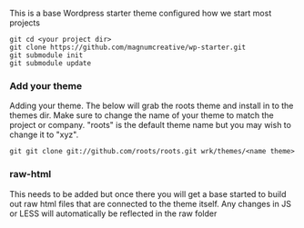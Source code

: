 This is a base Wordpress starter theme configured how we start most projects

````
git cd <your project dir>
git clone https://github.com/magnumcreative/wp-starter.git
git submodule init
git submodule update
````
<h3>Add your theme</h3>
Adding your theme. The below will grab the roots theme and install in to the themes dir. Make sure to change the name of your theme to match the project or company. "roots" is the default theme name but you may wish to change it to "xyz".

````
git git clone git://github.com/roots/roots.git wrk/themes/<name theme>
````
<h3>raw-html</h3>
This needs to be added but once there you will get a base started to build out raw html files that are connected to the theme itself. Any changes in JS or LESS will automatically be reflected in the raw folder
